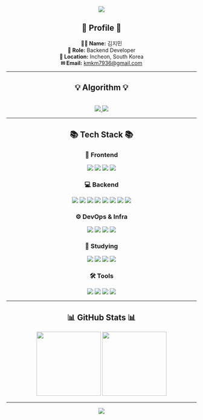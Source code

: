<!-- 🌊 Header -->
<div align="center">
  <img src="https://capsule-render.vercel.app/api?type=waving&color=ACBCFF&fontColor=0F1035&height=200&section=header&text=Welcome+to+Jimin's+Github!👋&fontSize=40&animation=twinkling"/>
</div>

<!-- 🧸 Profile -->
<h2 align="center">🧸 Profile 🧸</h2>
<p align="center">
  <b>👩‍💻 Name:</b> 김지민 <br/>
  <b>🎯 Role:</b> Backend Developer<br/>
  <b>📍 Location:</b> Incheon, South Korea<br/>
  <b>✉ Email:</b> <a href="mailto:kmkm7936@gmail.com">kmkm7936@gmail.com</a>
</p>

---

<!-- 💡 Algorithm -->
<h2 align="center">💡 Algorithm 💡</h2>
<br>
<div align="center">
  <a href="https://www.acmicpc.net/user/kmkm7936" target="_blank">
    <img src="https://img.shields.io/badge/Baekjoon-0056D2?style=flat-square&logo=BookStack&logoColor=white"/>
  </a>
  <a href="https://github.com/Shypanda0119/Algorithm" target="_blank">
    <img src="https://img.shields.io/badge/Programmers-00AAFF?style=flat-square&logo=react&logoColor=white"/>
  </a>
</div>


---

<!-- 📚 Tech Stack -->
<h2 align="center">📚 Tech Stack 📚</h2>

<h3 align="center">🎨 Frontend</h3>
<div align="center">
  <img src="https://img.shields.io/badge/HTML5-E34F26?style=for-the-badge&logo=html5&logoColor=white"/> 
  <img src="https://img.shields.io/badge/CSS3-1572B6?style=for-the-badge&logo=css3&logoColor=white"/> 
  <img src="https://img.shields.io/badge/JavaScript-F7DF1E?style=for-the-badge&logo=javascript&logoColor=black"/> 
  <img src="https://img.shields.io/badge/React-61DAFB?style=for-the-badge&logo=react&logoColor=black"/> 
</div>

<h3 align="center">💻 Backend</h3>
<div align="center">
  <img src="https://img.shields.io/badge/Java-007396?style=for-the-badge&logo=openjdk&logoColor=white"/> 
  <img src="https://img.shields.io/badge/Spring-6DB33F?style=for-the-badge&logo=spring&logoColor=white"/> 
  <img src="https://img.shields.io/badge/Spring Boot-6DB33F?style=for-the-badge&logo=springboot&logoColor=white"/> 
  <img src="https://img.shields.io/badge/MyBatis-000000?style=for-the-badge&logo=databricks&logoColor=white"/>
  <img src="https://img.shields.io/badge/JPA-59666C?style=for-the-badge&logo=hibernate&logoColor=white"/> 
  <img src="https://img.shields.io/badge/MySQL-4479A1?style=for-the-badge&logo=mysql&logoColor=white"/> 
  <img src="https://img.shields.io/badge/Oracle-F80000?style=for-the-badge&logo=oracle&logoColor=white"/> 
  <img src="https://img.shields.io/badge/Apache Tomcat-F8DC75?style=for-the-badge&logo=apachetomcat&logoColor=white"/> 
</div>

<h3 align="center">⚙️ DevOps & Infra</h3>
<div align="center">
  <img src="https://img.shields.io/badge/Docker-2496ED?style=for-the-badge&logo=docker&logoColor=white"/> 
  <img src="https://img.shields.io/badge/Linux-FCC624?style=for-the-badge&logo=linux&logoColor=black"/> 
  <img src="https://img.shields.io/badge/Git-F05032?style=for-the-badge&logo=git&logoColor=white"/> 
  <img src="https://img.shields.io/badge/GitHub-181717?style=for-the-badge&logo=github&logoColor=white"/> 
</div>

<h3 align="center">📖 Studying</h3>
<div align="center">
  <img src="https://img.shields.io/badge/Spring Security-6DB33F?style=for-the-badge&logo=springsecurity&logoColor=white"/> 
  <img src="https://img.shields.io/badge/Microservices Architecture-5A20CB?style=for-the-badge&logoColor=white"/> 
  <img src="https://img.shields.io/badge/Redis-DC382D?style=for-the-badge&logo=redis&logoColor=white"/> 
  <img src="https://img.shields.io/badge/AWS-232F3E?style=for-the-badge&logo=amazonaws&logoColor=white"/> 
</div>

<h3 align="center">🛠 Tools</h3>
<div align="center">
  <img src="https://img.shields.io/badge/IntelliJ IDEA-000000?style=for-the-badge&logo=intellijidea&logoColor=white"/> 
  <img src="https://img.shields.io/badge/Figma-F24E1E?style=for-the-badge&logo=figma&logoColor=white"/> 
  <img src="https://img.shields.io/badge/Jira-0052CC?style=for-the-badge&logo=jira&logoColor=white"/>  
  <img src="https://img.shields.io/badge/Slack-4A154B?style=for-the-badge&logo=slack&logoColor=white"/> 
</div>

---

<!-- 📊 GitHub Stats -->
<h2 align="center">📊 GitHub Stats 📊</h2>
<div align="center">
  <img src="https://github-readme-stats.vercel.app/api?username=Shypanda0119&show_icons=true&theme=tokyonight" height="170"/>
  <img src="https://github-readme-stats.vercel.app/api/top-langs/?username=Shypanda0119&layout=compact&theme=tokyonight&hide=Jupyter%20Notebook" height="170"/>
</div>

---

<!-- 🌊 Footer -->
<div align="center">
  <img src="https://capsule-render.vercel.app/api?type=waving&color=ACBCFF&height=120&section=footer"/>
</div>
